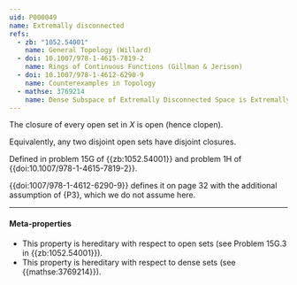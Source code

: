 ```yaml
---
uid: P000049
name: Extremally disconnected
refs:
  - zb: "1052.54001"
    name: General Topology (Willard)
  - doi: 10.1007/978-1-4615-7819-2
    name: Rings of Continuous Functions (Gillman & Jerison)
  - doi: 10.1007/978-1-4612-6290-9
    name: Counterexamples in Topology
  - mathse: 3769214
    name: Dense Subspace of Extremally Disconnected Space is Extremally Disconnected
---
```


The closure of every open set in $X$ is open (hence clopen).

Equivalently, any two disjoint open sets have disjoint closures.

Defined in problem 15G of {{zb:1052.54001}} and problem 1H of {{doi:10.1007/978-1-4615-7819-2}}.

{{doi:1007/978-1-4612-6290-9}} defines it on page 32 with the additional assumption of {P3}, which we do not assume here.

----
#### Meta-properties

- This property is hereditary with respect to open sets (see Problem 15G.3 in {{zb:1052.54001}}).
- This property is hereditary with respect to dense sets (see {{mathse:3769214}}).
